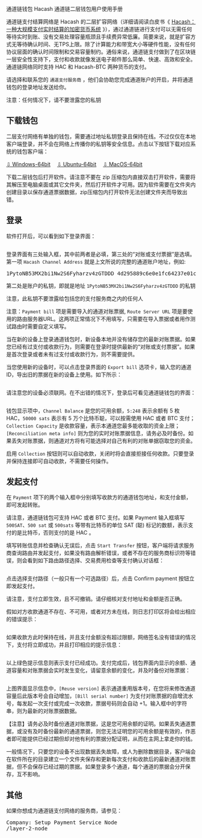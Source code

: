 通道链钱包
Hacash 通道链二层钱包用户使用手册



通道链支付结算网络是 Hacash 的二层扩容网络（详细请阅读白皮书《 [Hacash：一种大规模支付实时结算的加密货币系统](https://github.com/hacash/paper/blob/master/whitepaper.cn.md) 》），通过通道链进行支付可以无需任何等待实时到账、没有交易处理容量瓶颈且手续费异常低廉。简要来说，就是扩容方式无等待确认时间、无TPS上限。除了计算能力和带宽大小等硬件性能，没有任何协议层面的确认时间限制和交易容量制约。通俗来说，通道链支付做到了在区块链一层安全性支持下，支付和收款就像发送电子邮件那么简单、快速、高效和安全。通道链网络同时支持 HAC 和 Hacash-BTC 两种货币的支付。

请选择和联系您的 `通道支付服务商` ，他们会协助您完成通道账户的开启，并将通道钱包的登录地址发送给你。

<p class="note">注意：任何情况下，请不要泄露您的私钥</p>

## 下载钱包

二层支付网络有单独的钱包，需要通过地址私钥登录且保持在线。不过仅仅在本地客户端登录，并不会在网络上传播你的私钥等安全信息。点击以下按钮下载对应系统的钱包客户端：

<a class="btn" href="https://download.hacash.org/hacash_channelpay_client_windows64.zip" target="_blank">⇩ Windows-64bit</a>　
<a class="btn orange" href="https://download.hacash.org/hacash_channelpay_client_ubuntu64.zip" target="_blank">⇩ Ubuntu-64bit</a>　
<a class="btn gray" href="https://download.hacash.org/hacash_channelpay_client_macos64.zip" target="_blank">⇩ MacOS-64bit</a></p>

下载二层钱包后打开软件。请注意不要在 zip 压缩包内直接双击打开软件，需要将其解压至电脑桌面或其它文件夹，然后打开软件才可用。因为软件需要在文件夹内创建目录以保存通道票据数据，zip压缩包内打开软件无法创建文件夹而导致出错。

## 登录

软件打开后，可以看到如下登录界面：

<img class="lazy ctw" data-src="/image/channelpay/login.png" />

登录界面有三处输入框，其中前两者是必填，第三处的“对账或支付票据”是选填。第一项 `Hacash Channel Address` 就是上文所说的完整的通道账户地址，例如:

<pre class="log">
1PytoNB53MX2bi1Nw2S6Fyharzv4zGTDDD_4d295889c6e0e1fc64237e01cd480fd6_PaySer
</pre>

第二处是账户的私钥，即就是地址 `1PytoNB53MX2bi1Nw2S6Fyharzv4zGTDDD` 的私钥

<p class="note">注意，此私钥不要泄露给包括您的支付服务商之内的任何人<p>

注意：`Payment bill` 项是需要导入的通道对账票据, `Route Server URL` 项是要使用的路由服务器URL。这两项正常情况下不用填写，只需要在导入票据或者用作测试路由时需要自定义填写。

当在新的设备上登录通道钱包时，新设备本地并没有储存您的最新对账票据。如果您已经有过支付或收款行为，则需要在登录时提供最新的“对账或支付票据”。如果是首次登录或者未有过支付或收款行为，则不需要提供。

当您使用新的设备时，可以点击登录界面的 `Export bill` 选项卡，输入您的通道ID，导出旧的票据在新的设备上使用。如下所示：

<img class="ctw lazy" data-src="/image/channelpay/expbill.png" />

请注意您的设备必须联网。在不出错的情况下，登录后可看见通道链钱包的界面：

<img class="ctw lazy" data-src="/image/channelpay/wallet.png" />

钱包显示项中，`Channel Balance` 是您的可用余额，`5:248` 表示余额有 5 枚 HAC，`50000 sats` 表示有 5 万个比特币聪，可以按需使用 HAC 或者 BTC 支付；`Collection Capacity` 是收款容量，表示本通道您最多能收取的资金上限；`[Reconciliation meta info]` 则为您的实时对账票据信息，请务必及时备份。如果丢失对账票据，则通道对方将有可能选择对自己有利的对账单据窃取您的资金。

启用 `Collection`  按钮则可以自动收款，关闭时将会直接拒接任何收款。只要登录并保持连接即可自动收款，不需要任何操作。

## 发起支付

在 `Payment` 项下的两个输入框中分别填写收款方的通道钱包地址，和支付金额，即可发起转账。

请注意，通道链钱包可支持 HAC 或者 BTC 支付。如果 Payment 输入框填写 `500SAT`、`500 sat` 或 `500sats` 等带有比特币的单位 SAT (聪) 标记的数额，表示支付的是比特币，否则支付的是 HAC 。

填写转账信息并检查确认无误后，点击 `Start Transfer` 按钮，客户端将请求服务商查询路由并发起支付，如果没有路由解析错误，或者不存在的服务商标识符等错误，则会看到如下路由路径选择、交易费用检查等支付确认对话框：

<img class="ctw lazy" data-src="/image/channelpay/dopay.png" />

点击选择支付路径（一般只有一个可选路径）后，点击 Confirm payment 按钮立即发起支付。

<p class="note">请注意，支付立即生效，且不可撤销。请仔细核对支付地址和金额是否正确。</p>

假如对方收款通道不存在、不可用，或者对方未在线，则日志打印区将会给出相应的错误提示：

<img class="ctw lazy" data-src="/image/channelpay/errlog.png" />

如果收款方此时保持在线，并且支付金额没有超过限额，网络签名没有错误的情况下，支付将立即成功，并且打印相应的提示信息：

<img class="ctw lazy" data-src="/image/channelpay/successlog.png" />

以上绿色提示信息则表示支付已经成功。支付完成后，钱包界面内显示的余额、通道容量和对账票据会实时发生变化，请留意余额的变化，并及时备份对账票据：

<img class="ctw lazy" data-src="/image/channelpay/bill.png" />

上图界面显示信息中，`[Reuse version]` 表示通道重用版本号，在您将来修改通道容量后此版本号会自动增加，`[Bill serial number]` 为支付对账票据的自增流水号，每发起一次支付或完成一次收款，票据号码则会自动 +1。输入框中的字符串，则为最新的对账票据数据。

<p class="note">【注意】请务必及时备份通道对账票据，这是您可用余额的证明。如果丢失通道票据，或没有及时备份最新的通道票据，则您无法证明您的可用余额是有效的，作恶者即可能提供已经过期但却对他有利的票据分配证明，从而在主网上拿走你的钱。</p>

一般情况下，只要您的设备不出现数据丢失故障，或人为删除数据目录，客户端会在软件所在的目录建立一个文件夹保存和更新每次支付和收款后的最新通道对账票据，但不会保存已经过期的票据。如果登录多个通道，每个通道的票据会分开保存，互不影响。

## 其他

如果你想成为通道链支付网络的服务商，请参见：


<pre class="links big">
Company: Setup Payment Service Node
/layer-2-node
</pre>








